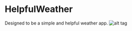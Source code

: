 # HelpfulWeather
Designed to be a simple and helpful weather app.
![alt tag](http://imgur.com/a/CKgsa)

